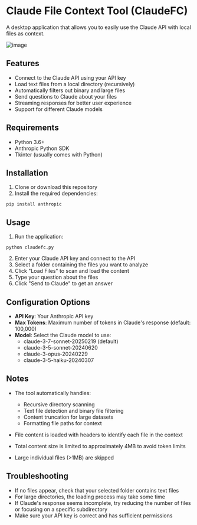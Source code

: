 # Claude File Context Tool (ClaudeFC)

A desktop application that allows you to easily use the Claude API with local files as context.

![image](https://github.com/user-attachments/assets/047cae5e-184c-4df4-bba1-865a38c015c4)

## Features

- Connect to the Claude API using your API key
- Load text files from a local directory (recursively)
- Automatically filters out binary and large files
- Send questions to Claude about your files
- Streaming responses for better user experience
- Support for different Claude models

## Requirements

- Python 3.6+
- Anthropic Python SDK
- Tkinter (usually comes with Python)

## Installation

1. Clone or download this repository
2. Install the required dependencies:

```
pip install anthropic
```

## Usage

1. Run the application:

```
python claudefc.py
```

2. Enter your Claude API key and connect to the API
3. Select a folder containing the files you want to analyze
4. Click "Load Files" to scan and load the content
5. Type your question about the files
6. Click "Send to Claude" to get an answer

## Configuration Options

- **API Key**: Your Anthropic API key
- **Max Tokens**: Maximum number of tokens in Claude's response (default: 100,000)
- **Model**: Select the Claude model to use:
  - claude-3-7-sonnet-20250219 (default)
  - claude-3-5-sonnet-20240620
  - claude-3-opus-20240229
  - claude-3-5-haiku-20240307

## Notes

- The tool automatically handles:
  - Recursive directory scanning
  - Text file detection and binary file filtering
  - Content truncation for large datasets
  - Formatting file paths for context

- File content is loaded with headers to identify each file in the context
- Total content size is limited to approximately 4MB to avoid token limits
- Large individual files (>1MB) are skipped

## Troubleshooting

- If no files appear, check that your selected folder contains text files
- For large directories, the loading process may take some time
- If Claude's response seems incomplete, try reducing the number of files or focusing on a specific subdirectory
- Make sure your API key is correct and has sufficient permissions
